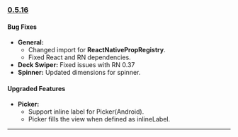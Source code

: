 ### [0.5.16](https://github.com/GeekyAnts/NativeBase/releases/tag/v0.5.16)

#### Bug Fixes
* **General:**
  * Changed import for **ReactNativePropRegistry**.
  * Fixed React and RN dependencies.
* **Deck Swiper:** Fixed issues with RN 0.37
* **Spinner:** Updated dimensions for spinner.

#### Upgraded Features
* **Picker:**
  * Support inline label for Picker(Android).
  * Picker fills the view when defined as inlineLabel. 

<hr>
